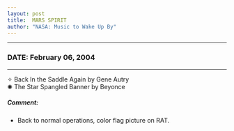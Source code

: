 ```yaml
---
layout: post
title:  MARS SPIRIT
author: "NASA: Music to Wake Up By"
---
```


----
### DATE: February 06, 2004
----
✧ Back In the Saddle Again by Gene Autry  &nbsp;<br />✺ The Star Spangled Banner by Beyonce

##### Comment:
* Back to normal operations, color flag picture on RAT.


